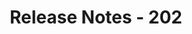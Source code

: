﻿---
title: Release Notes - 202
second_title: Aspose.Cells Cloud Documen
type: docs
url: /sv/release-notes-2021/
description: Aspose.Cells Cloud stöder Excel för att skapa, konvertera, sammanfoga, dela, skydda, inre objektoperation och så vidare
weight: 9
---
